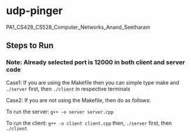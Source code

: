 # udp-pinger
PA1_CS428_CS528_Computer_Networks_Anand_Seetharam

## Steps to Run
### Note: Already selected port is 12000 in both client and server code 

Case1: If you are using the Makefile then you can simple type make and
    `./server` first, then `./client` in respective terminals

Case2: If you are not using the Makefile, then do as follows:

To run the server: 
  `g++ -o server server.cpp` 
  
To run the client: 
  `g++ -o client client.cpp` then, `./server` first, then `./client`
